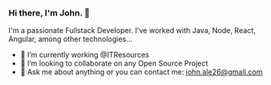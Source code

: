 ### Hi there, I'm John. 👋



I'm a passionate Fullstack Developer. I've worked with Java, Node, React, Angular, among other technologies...

- 🔭 I’m currently working @ITResources 
- 👯 I’m looking to collaborate on any Open Source Project
- 💬 Ask me about anything  or you can contact me: john.ale26@gmail.com

